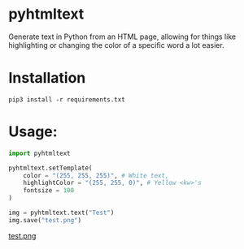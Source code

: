 # pyhtmltext
Generate text in Python from an HTML page, allowing for things like highlighting or changing the color of a specific word a lot easier.

# Installation
``pip3 install -r requirements.txt``

# Usage:
```python
import pyhtmltext

pyhtmltext.setTemplate(
    color = "(255, 255, 255)", # White text,
    highlightColor = "(255, 255, 0)", # Yellow <kw>'s 
    fontsize = 100
)

img = pyhtmltext.text("Test")
img.save("test.png")
```
[test.png](https://github.com/samirdigital/pyhtmltext/blob/main/example/example.png?raw=true)
